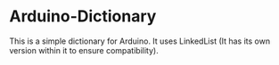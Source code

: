 # Arduino-Dictionary

This is a simple dictionary for Arduino. It uses LinkedList (It has its own version within it to ensure compatibility).
